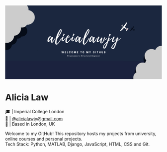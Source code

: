 ![Header](https://github.com/alicialawjy/alicialawjy/blob/main/alicialawjy.png)
# Alicia Law 
🎓  | Imperial College London <br>
📧  | @alicialawjy@gmail.com <br>
📍  | Based in London, UK <br>

Welcome to my GitHub! This repository hosts my projects from university, online courses and personal projects. <br>
Tech Stack: Python, MATLAB, Django, JavaScript, HTML, CSS and Git.
